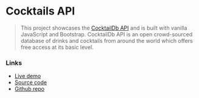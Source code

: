 # Cocktails API

> This project showcases the [CocktailDb API](https://www.thecocktaildb.com/api.php) and is built with vanilla JavaScript and Bootstrap. CocktailDb API is an open crowd-sourced database of drinks and cocktails from around the world which offers free access at its basic level.

### Links
- [Live demo](https://js-cocktailsdb-api.rolandjlevy.repl.co/)
- [Source code](https://replit.com/@RolandJLevy/js-cocktailsdb-api)
- [Github repo](https://github.com/rolandjlevy/js-cocktailsdb-api)